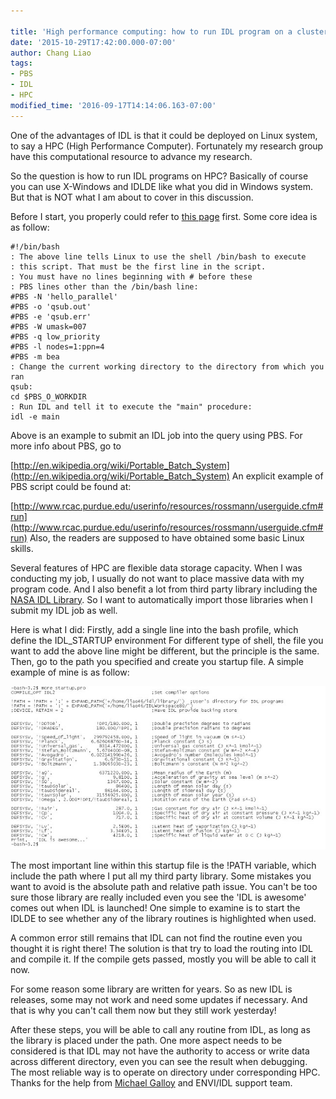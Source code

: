 ```yaml
---
 
title: 'High performance computing: how to run IDL program on a cluster'
date: '2015-10-29T17:42:00.000-07:00'
author: Chang Liao
tags:
- PBS
- IDL
- HPC
modified_time: '2016-09-17T14:14:06.163-07:00'
---
```


One of the advantages of IDL is that it could be deployed on Linux system, to 
say a HPC (High Performance Computer). Fortunately my research group have this 
computational resource to advance my research. 

So the question is how to run IDL programs on HPC? 
Basically of course you can use X-Windows and IDLDE like what you did in 
Windows system. 
But that is NOT what I am about to cover in this discussion. 

Before I start, you properly could refer to [this 
page](http://www.umbc.edu/hpcf/hpc-archived/Running%20IDL%20on%20HPC.html) 
first. 
Some core idea is as follow: 

```
#!/bin/bash 
: The above line tells Linux to use the shell /bin/bash to execute 
: this script. That must be the first line in the script. 
: You must have no lines beginning with # before these 
: PBS lines other than the /bin/bash line: 
#PBS -N 'hello_parallel' 
#PBS -o 'qsub.out' 
#PBS -e 'qsub.err' 
#PBS -W umask=007 
#PBS -q low_priority 
#PBS -l nodes=1:ppn=4 
#PBS -m bea 
: Change the current working directory to the directory from which you ran 
qsub: 
cd $PBS_O_WORKDIR 
: Run IDL and tell it to execute the "main" procedure: 
idl -e main 
```

Above is an example to submit an IDL job into the query using PBS. 
For more info about PBS, go to 

[http://en.wikipedia.org/wiki/Portable_Batch_System](http://en.wikipedia.org/wiki/Portable_Batch_System) 
An explicit example of PBS script could be found at: 

[http://www.rcac.purdue.edu/userinfo/resources/rossmann/userguide.cfm#run](http://www.rcac.purdue.edu/userinfo/resources/rossmann/userguide.cfm#run) 
Also, the readers are supposed to have obtained some basic Linux skills. 

Several features of HPC are flexible data storage capacity. When I was 
conducting my job, I usually do not want to place massive data with my program 
code. And I also benefit a lot from third party library including the [NASA 
IDL Library](http://idlastro.gsfc.nasa.gov/). So I want to automatically 
import those libraries when I submit my IDL job as well. 

Here is what I did: 
Firstly, add a single line into the bash profile, which define the IDL_STARTUP 
environment 
For different type of shell, the file you want to add the above line might be 
different, but the principle is the same. 
Then, go to the path you specified and create you startup file. A simple 
example of mine is as follow: 

![Figure 1](https://github.com/changliao/science/blob/main/_figure/programming/idl/idl_startup.png?raw=true)


The most important line within this startup file is the !PATH variable, which 
include the path where I put all my third party library. 
Some mistakes you want to avoid is the absolute path and relative path issue. 
You can't be too sure those library are really included even you see the 'IDL 
is awesome' comes out when IDL is launched! One simple to examine is to start 
the IDLDE to see whether any of the library routines is highlighted when used. 


A common error still remains that IDL can not find the routine even you 
thought it is right there! 
The solution is that try to load the routing into IDL and compile it. If the 
compile gets passed, mostly you will be able to call it now. 

For some reason some library are written for years. So as new IDL is releases, 
some may not work and need some updates if necessary. And that is why you 
can't call them now but they still work yesterday! 


After these steps, you will be able to call any routine from IDL, as long as 
the library is placed under the path. 
One more aspect needs to be considered is that IDL may not have the authority 
to access or write data across different directory, even you can see the 
result when debugging. The most reliable way is to operate on directory under 
corresponding HPC. 
Thanks for the help from [Michael 
Galloy](https://plus.google.com/u/0/114075308258338504407/posts) and ENVI/IDL 
support team. 
